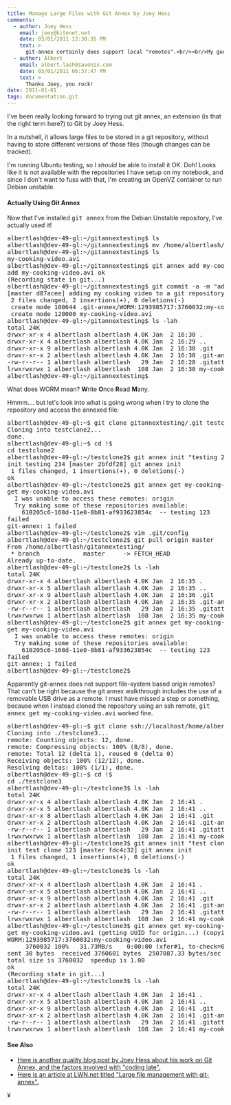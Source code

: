 ```yaml
---
title: Manage Large Files with Git Annex by Joey Hess
comments:
  - author: Joey Hess
    email: joey@kitenet.net
    date: 03/01/2011 12:38:35 PM
    text: >
      git-annex certainly does support local "remotes".<br/><br/>My guess is that you confused it by pointing git clone at foo/.git, which is an unusual way to clone. I think you're basically lying to git here and it'll think it's cloned from a bare repoisitory, rather than from a non-bare repository. Git-annex only supports remotes that are not bare repositories.<br/><br/>git clone gitannextesting/.git testclone2<br/><br/>Probably this would have worked:<br/><br/>git clone gitannextesting testclone2<br/><br/>Yep, tested it and it's you're use of .git in the clone that confuses it. I will see if I can fix that buglet.
  - author: Albert
    email: albert.lash@savonix.com
    date: 03/01/2011 06:37:47 PM
    text: >
      Thanks Joey, you rock!
date: 2011-01-01
tags: documentation,git
---
```

I've been really looking forward to trying out git annex, an extension (is that the right term here?) to Git by Joey Hess.

In a nutshell, it allows large files to be stored in a git repository, without having to store different versions of those files (though changes can be tracked).

I'm running Ubuntu testing, so I *should* be able to install it OK. Doh! Looks like it is not available with the repositories I have setup on my notebook, and since I don't want to fuss with that, I'm creating an OpenVZ container to run Debian unstable.

#### Actually Using Git Annex
Now that I've installed <tt>git annex</tt> from the Debian Unstable repository, I've actually used it!

<pre class="sh_sh">
albertlash@dev-49-gl:~/gitannextesting$ ls
albertlash@dev-49-gl:~/gitannextesting$ mv /home/albertlash/my-cooking-video.avi ./
albertlash@dev-49-gl:~/gitannextesting$ ls
my-cooking-video.avi
albertlash@dev-49-gl:~/gitannextesting$ git annex add my-cooking-video.avi
add my-cooking-video.avi ok
(Recording state in git...)
albertlash@dev-49-gl:~/gitannextesting$ git commit -a -m "adding my cooking video to a git repository, whoa"
[master d87acee] adding my cooking video to a git repository, whoa
 2 files changed, 2 insertions(+), 0 deletions(-)
 create mode 100644 .git-annex/WORM:1293985717:3760032:my-cooking-video.avi.log
 create mode 120000 my-cooking-video.avi
albertlash@dev-49-gl:~/gitannextesting$ ls -lah
total 24K
drwxr-xr-x 4 albertlash albertlash 4.0K Jan  2 16:30 .
drwxr-xr-x 4 albertlash albertlash 4.0K Jan  2 16:29 ..
drwxr-xr-x 9 albertlash albertlash 4.0K Jan  2 16:30 .git
drwxr-xr-x 2 albertlash albertlash 4.0K Jan  2 16:30 .git-annex
-rw-r--r-- 1 albertlash albertlash   29 Jan  2 16:28 .gitattributes
lrwxrwxrwx 1 albertlash albertlash  108 Jan  2 16:30 my-cooking-video.avi -> .git/annex/objects/WORM:1293985717:3760032:my-cooking-video.avi/WORM:1293985717:3760032:my-cooking-video.avi
albertlash@dev-49-gl:~/gitannextesting$
</pre>

What does WORM mean? **W**rite **O**nce **R**ead **M**any.

Hmmm.... but let's look into what is going wrong when I try to clone the repository and access the annexed file:

<pre class="sh_sh">
albertlash@dev-49-gl:~$ git clone gitannextesting/.git testclone2
Cloning into testclone2...
done.
albertlash@dev-49-gl:~$ cd !$
cd testclone2
albertlash@dev-49-gl:~/testclone2$ git annex init "testing 234"
init testing 234 [master 2bfdf28] git annex init
 1 files changed, 1 insertions(+), 0 deletions(-)
ok
albertlash@dev-49-gl:~/testclone2$ git annex get my-cooking-video.avi
get my-cooking-video.avi
  I was unable to access these remotes: origin
  Try making some of these repositories available:
  	610205c6-168d-11e0-8b81-af933623854c  -- testing 123
failed
git-annex: 1 failed
albertlash@dev-49-gl:~/testclone2$ vim .git/config
albertlash@dev-49-gl:~/testclone2$ git pull origin master
From /home/albertlash/gitannextesting/
 * branch            master     -> FETCH_HEAD
Already up-to-date.
albertlash@dev-49-gl:~/testclone2$ ls -lah
total 24K
drwxr-xr-x 4 albertlash albertlash 4.0K Jan  2 16:35 .
drwxr-xr-x 5 albertlash albertlash 4.0K Jan  2 16:35 ..
drwxr-xr-x 9 albertlash albertlash 4.0K Jan  2 16:36 .git
drwxr-xr-x 2 albertlash albertlash 4.0K Jan  2 16:35 .git-annex
-rw-r--r-- 1 albertlash albertlash   29 Jan  2 16:35 .gitattributes
lrwxrwxrwx 1 albertlash albertlash  108 Jan  2 16:35 my-cooking-video.avi -> .git/annex/objects/WORM:1293985717:3760032:my-cooking-video.avi/WORM:1293985717:3760032:my-cooking-video.avi
albertlash@dev-49-gl:~/testclone2$ git annex get my-cooking-video.avi
get my-cooking-video.avi
  I was unable to access these remotes: origin
  Try making some of these repositories available:
  	610205c6-168d-11e0-8b81-af933623854c  -- testing 123
failed
git-annex: 1 failed
albertlash@dev-49-gl:~/testclone2$
</pre>

Apparently git-annex does not support file-system based origin remotes? That can't be right because the git annex walkthrough includes the use of a removable USB drive as a remote. I must have missed a step or something, because when I instead cloned the repository using an ssh remote, <tt>git annex get my-cooking-video.avi</tt> worked fine.

<pre class="sh_sh">
albertlash@dev-49-gl:~$ git clone ssh://localhost/home/albertlash/gitannextesting/ ./testclone3
Cloning into ./testclone3...
remote: Counting objects: 12, done.
remote: Compressing objects: 100% (8/8), done.
remote: Total 12 (delta 1), reused 0 (delta 0)
Receiving objects: 100% (12/12), done.
Resolving deltas: 100% (1/1), done.
albertlash@dev-49-gl:~$ cd !$
cd ./testclone3
albertlash@dev-49-gl:~/testclone3$ ls -lah
total 24K
drwxr-xr-x 4 albertlash albertlash 4.0K Jan  2 16:41 .
drwxr-xr-x 5 albertlash albertlash 4.0K Jan  2 16:41 ..
drwxr-xr-x 8 albertlash albertlash 4.0K Jan  2 16:41 .git
drwxr-xr-x 2 albertlash albertlash 4.0K Jan  2 16:41 .git-annex
-rw-r--r-- 1 albertlash albertlash   29 Jan  2 16:41 .gitattributes
lrwxrwxrwx 1 albertlash albertlash  108 Jan  2 16:41 my-cooking-video.avi -> .git/annex/objects/WORM:1293985717:3760032:my-cooking-video.avi/WORM:1293985717:3760032:my-cooking-video.avi
albertlash@dev-49-gl:~/testclone3$ git annex init "test clone 123"
init test clone 123 [master fdc4c32] git annex init
 1 files changed, 1 insertions(+), 0 deletions(-)
ok
albertlash@dev-49-gl:~/testclone3$ ls -lah
total 24K
drwxr-xr-x 4 albertlash albertlash 4.0K Jan  2 16:41 .
drwxr-xr-x 5 albertlash albertlash 4.0K Jan  2 16:41 ..
drwxr-xr-x 9 albertlash albertlash 4.0K Jan  2 16:41 .git
drwxr-xr-x 2 albertlash albertlash 4.0K Jan  2 16:41 .git-annex
-rw-r--r-- 1 albertlash albertlash   29 Jan  2 16:41 .gitattributes
lrwxrwxrwx 1 albertlash albertlash  108 Jan  2 16:41 my-cooking-video.avi -> .git/annex/objects/WORM:1293985717:3760032:my-cooking-video.avi/WORM:1293985717:3760032:my-cooking-video.avi
albertlash@dev-49-gl:~/testclone3$ git annex get my-cooking-video.avi
get my-cooking-video.avi (getting UUID for origin...) (copying from origin...)
WORM:1293985717:3760032:my-cooking-video.avi
     3760032 100%   31.73MB/s    0:00:00 (xfer#1, to-check=0/1)
sent 30 bytes  received 3760601 bytes  2507087.33 bytes/sec
total size is 3760032  speedup is 1.00
ok
(Recording state in git...)
albertlash@dev-49-gl:~/testclone3$ ls -lah
total 24K
drwxr-xr-x 4 albertlash albertlash 4.0K Jan  2 16:41 .
drwxr-xr-x 5 albertlash albertlash 4.0K Jan  2 16:41 ..
drwxr-xr-x 9 albertlash albertlash 4.0K Jan  2 16:41 .git
drwxr-xr-x 2 albertlash albertlash 4.0K Jan  2 16:41 .git-annex
-rw-r--r-- 1 albertlash albertlash   29 Jan  2 16:41 .gitattributes
lrwxrwxrwx 1 albertlash albertlash  108 Jan  2 16:41 my-cooking-video.avi -> .git/annex/objects/WORM:1293985717:3760032:my-cooking-video.avi/WORM:1293985717:3760032:my-cooking-video.avi
</pre>

#### See Also

* [Here is another quality blog post by Joey Hess about his work on Git Annex, and the factors involved with "coding late".](http://kitenet.net/~joey/blog/entry/on_not_coding_late/)
* <a href="http://lwn.net/Articles/418337/" rel="nofollow">Here is an article at LWN.net titled "Large file management with git-annex".</a>

¥

